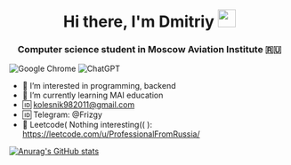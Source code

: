 <h1 align="center">Hi there, I'm <b>Dmitriy</b> 
<img src="https://github.com/blackcater/blackcater/raw/main/images/Hi.gif" height="32"/></h1>
<h3 align="center">Computer science student in Moscow Aviation Institute 🇷🇺</h3>


![Google Chrome](https://img.shields.io/badge/Google%20Chrome-4285F4?style=for-the-badge&logo=GoogleChrome&logoColor=white)
![ChatGPT](https://img.shields.io/badge/chatGPT-74aa9c?style=for-the-badge&logo=openai&logoColor=white)

- 👀 I’m interested in programming, backend
- 🌱 I’m currently learning MAI education
- 🆔 kolesnik982011@gmail.com
- 🆔 Telegram: @Frizgy
- 🍌 Leetcode( Nothing interesting(( ): https://leetcode.com/u/ProfessionalFromRussia/

[![Anurag's GitHub stats](https://github-readme-stats.vercel.app/api?username=DmitriyKolesnikM8O)](https://github.com/anuraghazra/github-readme-stats)
<!---
DmitriyKolesnikM8O/DmitriyKolesnikM8O is a ✨ special ✨ repository because its `README.md` (this file) appears on your GitHub profile.
You can click the Preview link to take a look at your changes.
--->
